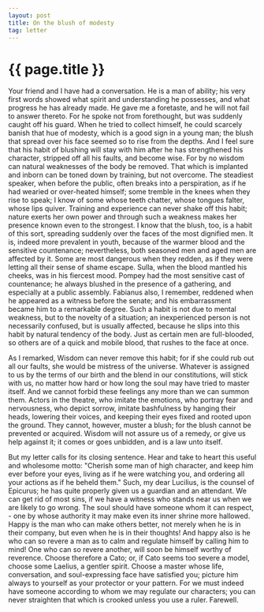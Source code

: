 ```yaml
---
layout: post
title: On the blush of modesty
tag: letter
---
```


{{ page.title }}
=================


Your friend and I have had a conversation. He is a man of ability; his very first words showed what spirit and understanding he possesses, and what progress he has already made. He gave me a foretaste, and he will not fail to answer thereto. For he spoke not from forethought, but was suddenly caught off his guard. When he tried to collect himself, he could scarcely banish that hue of modesty, which is a good sign in a young man; the blush that spread over his face seemed so to rise from the depths. And I feel sure that his habit of blushing will stay with him after he has strengthened his character, stripped off all his faults, and become wise. For by no wisdom can natural weaknesses of the body be removed. That which is implanted and inborn can be toned down by training, but not overcome. The steadiest speaker, when before the public, often breaks into a perspiration, as if he had wearied or over-heated himself; some tremble in the knees when they rise to speak; I know of some whose teeth chatter, whose tongues falter, whose lips quiver. Training and experience can never shake off this habit; nature exerts her own power and through such a weakness makes her presence known even to the strongest. I know that the blush, too, is a habit of this sort, spreading suddenly over the faces of the most dignified men. It is, indeed more prevalent in youth, because of the warmer blood and the sensitive countenance; nevertheless, both seasoned men and aged men are affected by it. Some are most dangerous when they redden, as if they were letting all their sense of shame escape. Sulla, when the blood mantled his cheeks, was in his fiercest mood. Pompey had the most sensitive cast of countenance; he always blushed in the presence of a gathering, and especially at a public assembly. Fabianus also, I remember, reddened when he appeared as a witness before the senate; and his embarrassment became him to a remarkable degree. Such a habit is not due to mental weakness, but to the novelty of a situation; an inexperienced person is not necessarily confused, but is usually affected, because he slips into this habit by natural tendency of the body. Just as certain men are full-blooded, so others are of a quick and mobile blood, that rushes to the face at once.

As I remarked, Wisdom can never remove this habit; for if she could rub out all our faults, she would be mistress of the universe. Whatever is assigned to us by the terms of our birth and the blend in our constitutions, will stick with us, no matter how hard or how long the soul may have tried to master itself. And we cannot forbid these feelings any more than we can summon them. Actors in the theatre, who imitate the emotions, who portray fear and nervousness, who depict sorrow, imitate bashfulness by hanging their heads, lowering their voices, and keeping their eyes fixed and rooted upon the ground. They cannot, however, muster a blush; for the blush cannot be prevented or acquired. Wisdom will not assure us of a remedy, or give us help against it; it comes or goes unbidden, and is a law unto itself.

But my letter calls for its closing sentence. Hear and take to heart this useful and wholesome motto: "Cherish some man of high character, and keep him ever before your eyes, living as if he were watching you, and ordering all your actions as if he beheld them." Such, my dear Lucilius, is the counsel of Epicurus; he has quite properly given us a guardian and an attendant. We can get rid of most sins, if we have a witness who stands near us when we are likely to go wrong. The soul should have someone whom it can respect, - one by whose authority it may make even its inner shrine more hallowed. Happy is the man who can make others better, not merely when he is in their company, but even when he is in their thoughts! And happy also is he who can so revere a man as to calm and regulate himself by calling him to mind! One who can so revere another, will soon be himself worthy of reverence.  Choose therefore a Cato; or, if Cato seems too severe a model, choose some Laelius, a gentler spirit. Choose a master whose life, conversation, and soul-expressing face have satisfied you; picture him always to yourself as your protector or your pattern. For we must indeed have someone according to whom we may regulate our characters; you can never straighten that which is crooked unless you use a ruler. Farewell.



